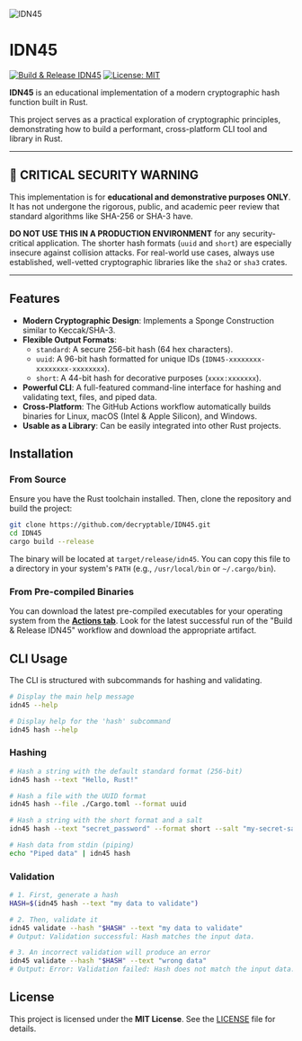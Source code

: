 ![IDN45](https://socialify.git.ci/decryptable/IDN45/image?description=1&font=Source+Code+Pro&forks=1&issues=1&language=1&logo=data%3Aimage%2Fsvg%2Bxml%2C%253Csvg%2520fill%253D%2522%2523fff%2522%2520version%253D%25221.1%2522%2520id%253D%2522Layer_1%2522%2520xmlns%253D%2522http%253A%252F%252Fwww.w3.org%252F2000%252Fsvg%2522%2520xmlns%253Axlink%253D%2522http%253A%252F%252Fwww.w3.org%252F1999%252Fxlink%2522%2520viewBox%253D%25220%25200%252024%252024%2522%2520xml%253Aspace%253D%2522preserve%2522%253E%253Cg%2520id%253D%2522SVGRepo_bgCarrier%2522%2520stroke-width%253D%25220%2522%252F%253E%253Cg%2520id%253D%2522SVGRepo_tracerCarrier%2522%2520stroke-linecap%253D%2522round%2522%2520stroke-linejoin%253D%2522round%2522%252F%253E%253Cg%2520id%253D%2522SVGRepo_iconCarrier%2522%253E%253Cpath%2520d%253D%2522M18%252C8V6h1V2h-2v2h-1v4h-5V6h1V2h-2v2H9v4H2v2h6v1H7v3H2v2h4v2H5v4h2v-1v-1h1v-4h5v1v1h-1v4h2v-2h1v-4h7v-2h-6v-1h1v-3h5V8%2520H18z%2520M15%252C11h-1v3H9v-1h1v-3h5V11z%2522%252F%253E%253C%252Fg%253E%253C%252Fsvg%253E&name=1&owner=1&pattern=Circuit+Board&pulls=1&stargazers=1&theme=Dark)

# IDN45

[![Build & Release IDN45](https://github.com/decryptable/IDN45/actions/workflows/build.yml/badge.svg)](https://github.com/decryptable/IDN45/actions/workflows/build.yml) [![License: MIT](https://img.shields.io/badge/License-MIT-yellow.svg)](https://opensource.org/licenses/MIT)


**IDN45** is an educational implementation of a modern cryptographic hash function built in Rust.

This project serves as a practical exploration of cryptographic principles, demonstrating how to build a performant, cross-platform CLI tool and library in Rust.

---

## 🛑 CRITICAL SECURITY WARNING

This implementation is for **educational and demonstrative purposes ONLY**. It has not undergone the rigorous, public, and academic peer review that standard algorithms like SHA-256 or SHA-3 have.

**DO NOT USE THIS IN A PRODUCTION ENVIRONMENT** for any security-critical application. The shorter hash formats (`uuid` and `short`) are especially insecure against collision attacks. For real-world use cases, always use established, well-vetted cryptographic libraries like the `sha2` or `sha3` crates.

---

## Features

- **Modern Cryptographic Design**: Implements a Sponge Construction similar to Keccak/SHA-3.
- **Flexible Output Formats**:
  - `standard`: A secure 256-bit hash (64 hex characters).
  - `uuid`: A 96-bit hash formatted for unique IDs (`IDN45-xxxxxxxx-xxxxxxxx-xxxxxxxx`).
  - `short`: A 44-bit hash for decorative purposes (`xxxx:xxxxxxx`).
- **Powerful CLI**: A full-featured command-line interface for hashing and validating text, files, and piped data.
- **Cross-Platform**: The GitHub Actions workflow automatically builds binaries for Linux, macOS (Intel & Apple Silicon), and Windows.
- **Usable as a Library**: Can be easily integrated into other Rust projects.

## Installation

### From Source

Ensure you have the Rust toolchain installed. Then, clone the repository and build the project:

```sh
git clone https://github.com/decryptable/IDN45.git
cd IDN45
cargo build --release
```

The binary will be located at `target/release/idn45`. You can copy this file to a directory in your system's `PATH` (e.g., `/usr/local/bin` or `~/.cargo/bin`).

### From Pre-compiled Binaries

You can download the latest pre-compiled executables for your operating system from the **[Actions tab](https://www.google.com/search?q=https://github.com/decryptable/IDN45/actions)**. Look for the latest successful run of the "Build & Release IDN45" workflow and download the appropriate artifact.

## CLI Usage

The CLI is structured with subcommands for hashing and validating.

```sh
# Display the main help message
idn45 --help

# Display help for the 'hash' subcommand
idn45 hash --help
```

### Hashing

```sh
# Hash a string with the default standard format (256-bit)
idn45 hash --text "Hello, Rust!"

# Hash a file with the UUID format
idn45 hash --file ./Cargo.toml --format uuid

# Hash a string with the short format and a salt
idn45 hash --text "secret_password" --format short --salt "my-secret-salt"

# Hash data from stdin (piping)
echo "Piped data" | idn45 hash
```

### Validation

```sh
# 1. First, generate a hash
HASH=$(idn45 hash --text "my data to validate")

# 2. Then, validate it
idn45 validate --hash "$HASH" --text "my data to validate"
# Output: Validation successful: Hash matches the input data.

# 3. An incorrect validation will produce an error
idn45 validate --hash "$HASH" --text "wrong data"
# Output: Error: Validation failed: Hash does not match the input data.
```

## License

This project is licensed under the **MIT License**. See the [LICENSE](./LICENSE) file for details.
